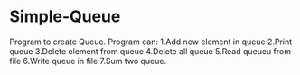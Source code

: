 # Simple-Queue

Program to create Queue. Program can:
1.Add new element in queue
2.Print queue
3.Delete element from queue
4.Delete all queue
5.Read queueu from file
6.Write queue in file
7.Sum two queue.

